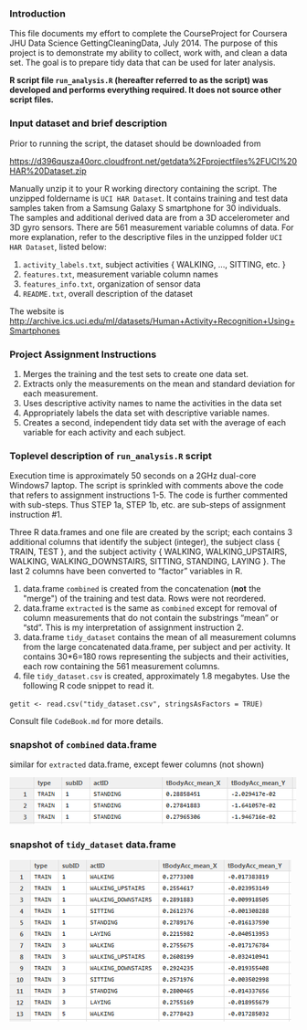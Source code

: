 ### Introduction

This file documents my effort to complete the CourseProject for Coursera
JHU Data Science GettingCleaningData, July 2014.  The purpose of this project
is to demonstrate my ability to collect, work with, and clean a data set. The
goal is to prepare tidy data that can be used for later analysis. 

<b>R script file `run_analysis.R` (hereafter referred to as the script) was
developed and performs everything required.  It does not source other script
files.</b>

### Input dataset and brief description

Prior to running the script, the dataset should be downloaded from

https://d396qusza40orc.cloudfront.net/getdata%2Fprojectfiles%2FUCI%20HAR%20Dataset.zip

Manually unzip it to your R working directory containing the script.  The 
unzipped foldername is `UCI HAR Dataset`.  It contains training and test data
samples taken from a Samsung Galaxy S smartphone for 30 individuals.  The
samples and additional derived data are from a 3D accelerometer and 3D gyro
sensors.  There are 561 measurement variable columns of data.  For more
explanation, refer to the descriptive files in the unzipped folder
`UCI HAR Dataset`, listed below:

1.  `activity_labels.txt`,		subject activities { WALKING, ..., SITTING, etc. }
2.  `features.txt`,				measurement variable column names
3.  `features_info.txt`,		organization of sensor data
4.  `README.txt`,				overall description of the dataset

The website is http://archive.ics.uci.edu/ml/datasets/Human+Activity+Recognition+Using+Smartphones 

### Project Assignment Instructions

1.	Merges the training and the test sets to create one data set.
2.	Extracts only the measurements on the mean and standard deviation for each measurement. 
3.	Uses descriptive activity names to name the activities in the data set
4.	Appropriately labels the data set with descriptive variable names. 
5.	Creates a second, independent tidy data set with the average of each variable for each activity and each subject. 

### Toplevel description of `run_analysis.R` script

Execution time is approximately 50 seconds on a 2GHz dual-core Windows7 laptop.
The script is sprinkled with comments above the code that refers to assignment
instructions 1-5.  The code is further commented with sub-steps.  Thus STEP 1a,
STEP 1b, etc. are sub-steps of assignment instruction #1.

Three R data.frames and one file are created by the script; each contains 3
additional columns that identify the subject (integer), the subject class
{ TRAIN, TEST }, and the subject activity { WALKING, WALKING_UPSTAIRS, WALKING,
WALKING_DOWNSTAIRS, SITTING, STANDING, LAYING }.    The last 2 columns have
been converted to “factor” variables in R.

1.	data.frame `combined` is created from the concatenation (<b>not</b> the "merge") of the
training and test data.  Rows were not reordered.
2.	data.frame `extracted` is the same as `combined` except for
removal of column measurements that do not contain the substrings “mean” or
“std”.  This is my interpretation of assignment instruction 2.
3.	data.frame `tidy_dataset` contains the mean of all measurement columns
from the large concatenated data.frame, per subject and per activity.  It
contains 30*6=180 rows representing the subjects and their activities, each
row containing the 561 measurement columns.
4.	file `tidy_dataset.csv` is created, approximately 1.8 megabytes.  Use the
following R code snippet to read it.

`getit <- read.csv("tidy_dataset.csv", stringsAsFactors = TRUE)`

Consult file `CodeBook.md` for more details.

### snapshot of `combined` data.frame

similar for `extracted` data.frame, except fewer columns (not shown)

![combined](figures/combined.png)

### snapshot of `tidy_dataset` data.frame

![tidy](figures/tidy.png)

